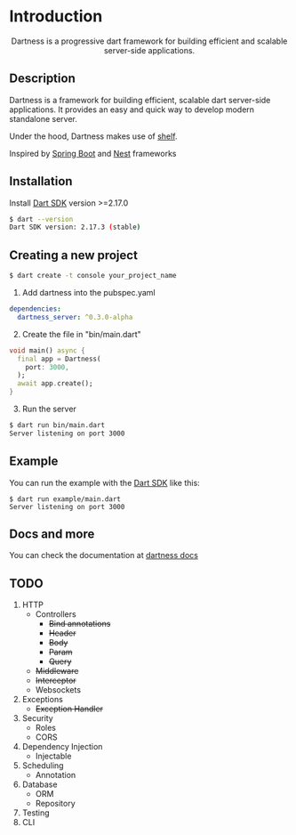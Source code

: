 # Introduction

<p align="center">Dartness is a progressive dart framework for building efficient and scalable server-side applications.</p>

## Description

Dartness is a framework for building efficient, scalable dart server-side applications. It provides an easy and quick
way to develop modern standalone server.

Under the hood, Dartness makes use of [shelf](https://github.com/dart-lang/shelf).

Inspired by [Spring Boot](https://github.com/spring-projects/spring-boot) and [Nest](https://github.com/nestjs/nest)
frameworks

## Installation

Install [Dart SDK](https://dart.dev/get-dart) version >=2.17.0

```bash
$ dart --version            
Dart SDK version: 2.17.3 (stable)
```

## Creating a new project

```bash
$ dart create -t console your_project_name
```

1. Add dartness into the pubspec.yaml

```yaml
dependencies:
  dartness_server: ^0.3.0-alpha
```

2. Create the file in "bin/main.dart"

```dart
void main() async {
  final app = Dartness(
    port: 3000,
  );
  await app.create();
}

```

3. Run the server

```bash
$ dart run bin/main.dart
Server listening on port 3000
```

## Example

You can run the example with the [Dart SDK](https://dart.dev/get-dart)
like this:

```
$ dart run example/main.dart
Server listening on port 3000
```

## Docs and more

You can check the documentation at [dartness docs](https://ricardorb.github.io/dartness/)

## TODO

1. HTTP
    - Controllers
        - <del>Bind annotations</del>
        - <del>Header</del>
        - <del>Body</del>
        - <del>Param</del>
        - <del>Query</del>
    - <del>Middleware</del>
    - <del>Interceptor</del>
    - Websockets
2. Exceptions
    - <del>Exception Handler</del>
3. Security
    - Roles
    - CORS
4. Dependency Injection
    - Injectable
5. Scheduling
    - Annotation
6. Database
    - ORM
    - Repository
7. Testing
8. CLI